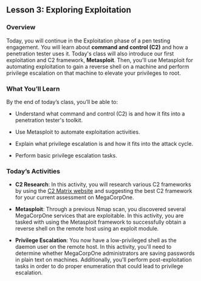 ## Lesson 3: Exploring Exploitation 
 
### Overview

Today, you will continue in the Exploitation phase of a pen testing engagement. You will learn about **command and control (C2)** and how a penetration tester uses it. Today's class will also introduce our first exploitation and C2 framework, **Metasploit**. Then, you'll use Metasploit for automating exploitation to gain a reverse shell on a machine and perform privilege escalation on that machine to elevate your privileges to root.
 
### What You’ll Learn
 
By the end of today’s class, you’ll be able to:
 
* Understand what command and control (C2) is and how it fits into a penetration tester's toolkit.

* Use Metasploit to automate exploitation activities.

* Explain what privilege escalation is and how it fits into the attack cycle.

* Perform basic privilege escalation tasks.

### Today’s Activities

* **C2 Research**: In this activity, you will research various C2 frameworks by using the [C2 Matrix website](https://www.thec2matrix.com/matrix) and suggesting the best C2 framework for your current assessment on MegaCorpOne.

* **Metasploit**: Through a previous Nmap scan, you discovered several MegaCorpOne services that are exploitable. In this activity, you are tasked with using the Metasploit framework to successfully obtain a reverse shell on the remote host using an exploit module.

* **Privilege Escalation**: You now have a low-privileged shell as the daemon user on the remote host. In this activity, you'll need to determine whether MegaCorpOne administrators are saving passwords in plain text on machines. Additionally, you'll perform post-exploitation tasks in order to do proper enumeration that could lead to privilege escalation.
